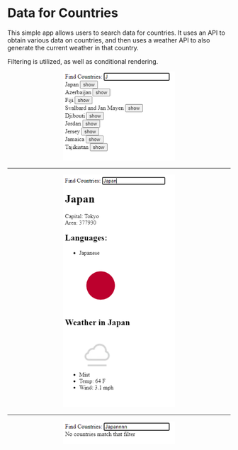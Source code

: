 # Data for Countries

This simple app allows users to search data for countries. It uses an API to obtain various data on countries, and then uses a weather API to also generate the current weather in that country.

Filtering is utilized, as well as conditional rendering.

<p align="center">
  <img width="50%" src="readme.png" alt="app">
</p>
<hr>
<p align="center">
  <img width="50%" src="readme2.png" alt="app">
</p>
<hr>
<p align="center">
  <img width="50%" src="readme3.png" alt="app">
</p>
